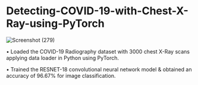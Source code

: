 # Detecting-COVID-19-with-Chest-X-Ray-using-PyTorch

![Screenshot (279)](https://user-images.githubusercontent.com/41446001/185618624-ec3cb6a4-7e70-4c46-85a4-6c324c26f824.png)

•	Loaded the COVID-19 Radiography dataset with 3000 chest X-Ray scans applying data loader in Python using PyTorch.

•	Trained the RESNET-18 convolutional neural network model & obtained an accuracy of 96.67% for image classification.
